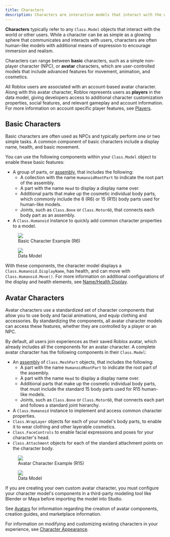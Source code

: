 ```yaml
---
title: Characters
description: Characters are interactive models that interact with the world or other users.
---
```


**Characters** typically refer to any `Class.Model` objects that interact with the world or other users. While a character can be as simple as a glowing sphere that communicates and interacts with users, characters are often human-like models with additional means of expression to encourage immersion and realism.

Characters can range between **basic** characters, such as a simple non-player character (NPC), or **avatar** characters, which are user-controlled models that include advanced features for movement, animation, and cosmetics.

All Roblox users are associated with an account-based avatar character. Along with this avatar character, Roblox represents users as **players** in the data model, giving developers access to additional character customization properties, social features, and relevant gameplay and account information. For more information on account specific player features, see [Players](../players/index.md).

## Basic Characters

Basic characters are often used as NPCs and typically perform one or two simple tasks. A common component of basic characters include a display name, health, and basic movement.

You can use the following components within your `Class.Model` object to enable these basic features:

- A group of parts, or [assembly](../physics/assemblies.md), that includes the following:
  - A collection with the name `HumanoidRootPart` to indicate the root part of the assembly.
  - A part with the name `Head` to display a display name over.
  - Additional parts that make up the cosmetic individual body parts, which commonly include the 6 (R6) or 15 (R15) body parts used for human-like models.
  - Joints, such as `Class.Bone` or `Class.Motor6D`, that connects each body part as an assembly.
- A `Class.Humanoid` instance to quickly add common character properties to a model.

<GridContainer numColumns="2">
  <figure>
    <img src="../assets/avatar/character-customization/R6-Example.jpg" />
    <figcaption>Basic Character Example (R6)</figcaption>
  </figure>
  <figure>
    <img src="../assets/avatar/character-customization/Basic-Character-Model-Data.png" />
    <figcaption>Data Model</figcaption>
  </figure>
</GridContainer>

With these components, the character model displays a `Class.Humanoid.DisplayName`, has health, and can move with `Class.Humanoid.Move()`. For more information on additional configurations of the display and health elements, see [Name/Health Display](../characters/name-health-display.md).

## Avatar Characters

Avatar characters use a standardized set of character components that allow you to use body and facial animations, and equip clothing and accessories. By standardizing the components, all avatar character models can access these features, whether they are controlled by a player or an NPC.

By default, all users join experiences as their saved Roblox avatar, which already includes all the components for an avatar character. A complete avatar character has the following components in their `Class.Model`:

- An [assembly](../physics/assemblies.md) of `Class.MeshPart` objects, that includes the following:
  - A part with the name `HumanoidRootPart` to indicate the root part of the assembly.
  - A part with the name `Head` to display a display name over.
  - Additional parts that make up the cosmetic individual body parts, that must include the standard 15 body parts used for R15 human-like models.
  - Joints, such as `Class.Bone` or `Class.Motor6D`, that connects each part and follows a standard joint hierarchy.
- A `Class.Humanoid` instance to implement and access common character properties.
- `Class.WrapLayer` objects for each of your model's body parts, to enable it to wear clothing and other layerable cosmetics.
- `Class.FaceControls` to enable facial expressions and poses for your character's head.
- `Class.Attachment` objects for each of the standard attachment points on the character body.

<GridContainer numColumns="2">
  <figure>
    <img src="../assets/avatar/character-customization/R15-Example.jpg" />
    <figcaption>Avatar Character Example (R15)</figcaption>
  </figure>
  <figure>
    <img src="../assets/avatar/character-customization/Avatar-Character-Model-Data.png" />
    <figcaption>Data Model</figcaption>
  </figure>
</GridContainer>

<Alert severity = 'info'>
If you are creating your own custom avatar character, you must configure your character model's components in a third-party modeling tool like Blender or Maya before importing the model into Studio.

See [Avatars](../art/avatar/index.md) for information regarding the creation of avatar components, creation guides, and marketplace information.
</Alert>

For information on modifying and customizing existing characters in your experience, see [Character Appearance](../characters/appearance.md).
